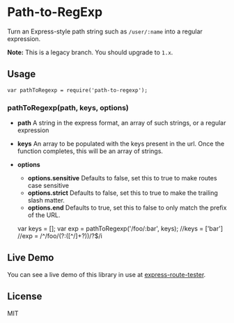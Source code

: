 Path-to-RegExp
==============

Turn an Express-style path string such as `/user/:name` into a regular expression.

**Note:** This is a legacy branch. You should upgrade to `1.x`.

Usage
-----

    var pathToRegexp = require('path-to-regexp');

### pathToRegexp(path, keys, options)

-   **path** A string in the express format, an array of such strings, or a regular expression
-   **keys** An array to be populated with the keys present in the url. Once the function completes, this will be an array of strings.
-   **options**
    -   **options.sensitive** Defaults to false, set this to true to make routes case sensitive
    -   **options.strict** Defaults to false, set this to true to make the trailing slash matter.
    -   **options.end** Defaults to true, set this to false to only match the prefix of the URL.

    var keys = [];
    var exp = pathToRegexp('/foo/:bar', keys);
    //keys = ['bar']
    //exp = /^\/foo\/(?:([^\/]+?))\/?$/i

Live Demo
---------

You can see a live demo of this library in use at [express-route-tester](http://forbeslindesay.github.com/express-route-tester/).

License
-------

MIT
